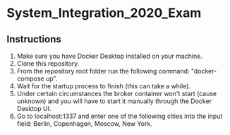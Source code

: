 # System_Integration_2020_Exam


## Instructions
1. Make sure you have Docker Desktop installed on your machine.
2. Clone this repository.
3. From the repository root folder run the following command: "docker-compose up".
4. Wait for the startup process to finish (this can take a while).
5. Under certain circumstances the broker container won't start (cause unknown) and you will have to start it manually through the Docker Desktop UI.
6. Go to localhost:1337 and enter one of the following cities into the input field: Berlin, Copenhagen, Moscow, New York.
